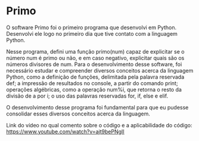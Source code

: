 # Primo

O software Primo foi o primeiro programa que desenvolvi em Python. Desenvolvi ele logo no primeiro dia que tive contato com a linguagem Python.

Nesse programa, defini uma função primo(num) capaz de explicitar se o número  num é primo ou não, e em caso negativo, explicitar quais são os números divisores de num. Para o desenvolvimento desse software, foi necessário estudar e compreender diversos conceitos acerca da linguagem Python, como a definição de funções, delimitada pela palavra reservada def; a impressão de resultados no console, a partir do comando print; operações algébricas, como a operação num%i, que retorna o resto da divisão de a por i; o uso das palavras reservadas for, if, else e elif.

O desenvolvimento desse programa foi fundamental para que eu pudesse consolidar esses diversos conceitos acerca da linguagem.

Link do vídeo no qual comento sobre o código e a aplicabilidade do código: https://www.youtube.com/watch?v=ajt9bePNgII
